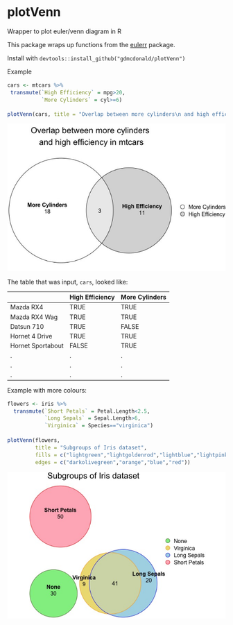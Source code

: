 # plotVenn
Wrapper to plot euler/venn diagram in R

This package wraps up functions from the [eulerr](https://github.com/jolars/eulerr) package.

Install with
`devtools::install_github("gdmcdonald/plotVenn")`

Example
```r 
cars <- mtcars %>%
 transmute(`High Efficiency` = mpg>20,
           `More Cylinders` = cyl>=6)

plotVenn(cars, title = "Overlap between more cylinders\n and high efficiency in mtcars")
```

![Example Euler Plot on mtcars](ExampleEulerPlot.jpeg)


The table that was input, `cars`, looked like:

|                  |  High Efficiency| More Cylinders|
|------------------|-----------------|---------------|
|Mazda RX4         |             TRUE|           TRUE|
|Mazda RX4 Wag     |             TRUE|           TRUE|
|Datsun 710        |             TRUE|          FALSE|
|Hornet 4 Drive    |             TRUE|           TRUE|
|Hornet Sportabout |            FALSE|           TRUE|
|  .               |            .    |           .   |
|  .               |            .    |           .   |
|  .               |            .    |           .   |


Example with more colours:
```r 
flowers <- iris %>% 
  transmute(`Short Petals` = Petal.Length<2.5,
            `Long Sepals` = Sepal.Length>6,
            `Virginica` = Species=="virginica")

plotVenn(flowers, 
         title = "Subgroups of Iris dataset", 
         fills = c("lightgreen","lightgoldenrod","lightblue","lightpink"),
         edges = c("darkolivegreen","orange","blue","red"))
```
![Example Colour Euler Plot on iris!](ExampleColours.jpg)
